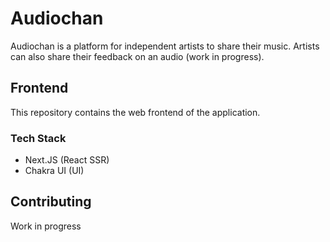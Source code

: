 # Audiochan

Audiochan is a platform for independent artists to share their music. Artists can also share their feedback on an audio (work in progress). 

## Frontend

This repository contains the web frontend of the application. 

### Tech Stack

- Next.JS (React SSR)
- Chakra UI (UI)

## Contributing

Work in progress
 
